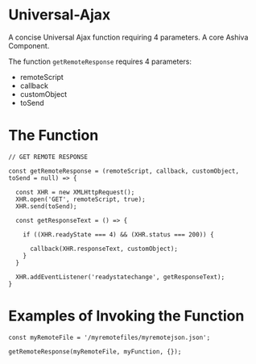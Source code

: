 # Universal-Ajax
A concise Universal Ajax function requiring 4 parameters. A core Ashiva Component.

The function `getRemoteResponse` requires 4 parameters:

* remoteScript
* callback
* customObject
* toSend

# The Function
```
// GET REMOTE RESPONSE

const getRemoteResponse = (remoteScript, callback, customObject, toSend = null) => {
  
  const XHR = new XMLHttpRequest();
  XHR.open('GET', remoteScript, true);
  XHR.send(toSend);
  
  const getResponseText = () => {
  
    if ((XHR.readyState === 4) && (XHR.status === 200)) {

      callback(XHR.responseText, customObject);
    }
  }
  
  XHR.addEventListener('readystatechange', getResponseText);
}
```
# Examples of Invoking the Function

```
const myRemoteFile = '/myremotefiles/myremotejson.json';

getRemoteResponse(myRemoteFile, myFunction, {});
```
